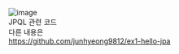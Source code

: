 ![image](https://github.com/user-attachments/assets/521a0da3-0a99-4537-8f18-6616f06212ec)
<br>
JPQL 관련 코드
<br>
다른 내용은
<br>
https://github.com/junhyeong9812/ex1-hello-jpa
